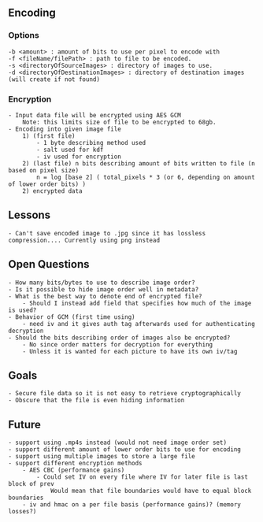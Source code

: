 ## Encoding

### Options
    -b <amount> : amount of bits to use per pixel to encode with
    -f <fileName/filePath> : path to file to be encoded.
    -s <directoryOfSourceImages> : directory of images to use.
    -d <directoryOfDestinationImages> : directory of destination images (will create if not found)
    

### Encryption
    - Input data file will be encrypted using AES GCM
        Note: this limits size of file to be encrypted to 68gb.
    - Encoding into given image file
        1) (first file) 
            - 1 byte describing method used
            - salt used for kdf
            - iv used for encryption
        2) (last file) n bits describing amount of bits written to file (n based on pixel size)
            n = log [base 2] ( total_pixels * 3 (or 6, depending on amount of lower order bits) )
        2) encrypted data

## Lessons
    - Can't save encoded image to .jpg since it has lossless compression.... Currently using png instead

## Open Questions
    - How many bits/bytes to use to describe image order?
    - Is it possible to hide image order well in metadata?
    - What is the best way to denote end of encrypted file?
        - Should I instead add field that specifies how much of the image is used?
    - Behavior of GCM (first time using)
        - need iv and it gives auth tag afterwards used for authenticating decryption
    - Should the bits describing order of images also be encrypted?
        - No since order matters for decryption for everything
        - Unless it is wanted for each picture to have its own iv/tag

## Goals
    - Secure file data so it is not easy to retrieve cryptographically
    - Obscure that the file is even hiding information

## Future
    - support using .mp4s instead (would not need image order set)
    - support different amount of lower order bits to use for encoding
    - support using multiple images to store a large file
    - support different encryption methods 
        - AES CBC (performance gains) 
            - Could set IV on every file where IV for later file is last block of prev
                Would mean that file boundaries would have to equal block boundaries
        - iv and hmac on a per file basis (performance gains)? (memory losses?)